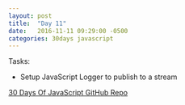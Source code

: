 ```yaml
---
layout: post
title:  "Day 11"
date:   2016-11-11 09:29:00 -0500
categories: 30days javascript
---
```

Tasks:

* Setup JavaScript Logger to publish to a stream

[30 Days Of JavaScript GitHub Repo](https://github.com/chrylarson/30DaysOfJavaScript)